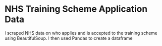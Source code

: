 # NHS Training Scheme Application Data 
I scraped NHS data on who applies and is accepted to the training scheme using BeautifulSoup. I then used Pandas to create a dataframe 
